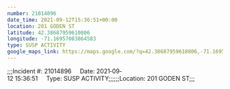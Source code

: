 ```yaml
---
number: 21014896
date_time: 2021-09-12T15:36:51+00:00
location: 201 GODEN ST
latitude: 42.38687959610806
longitude: -71.16957083864583
type: SUSP ACTIVITY
google_maps_link: https://maps.google.com/?q=42.38687959610806,-71.16957083864583
---
```


;;;Incident #: 21014896     Date: 2021‐09‐12 15:36:51     Type: SUSP ACTIVITY;;;;;;Location: 201 GODEN ST;;;
